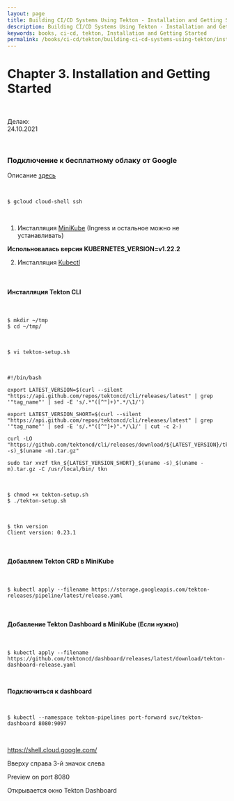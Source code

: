 ```yaml
---
layout: page
title: Building CI/CD Systems Using Tekton - Installation and Getting Started
description: Building CI/CD Systems Using Tekton - Installation and Getting Started
keywords: books, ci-cd, tekton, Installation and Getting Started
permalink: /books/ci-cd/tekton/building-ci-cd-systems-using-tekton/installation-and-getting-started/
---
```


# Chapter 3. Installation and Getting Started

<br/>

Делаю:  
24.10.2021

<br/>

### Подключение к бесплатному облаку от Google

Описание [здесь](/tools/containers/kubernetes/google-cloud-shell/)

<br/>

```
$ gcloud cloud-shell ssh
```

<br/>

1. Инсталляция [MiniKube](/tools/containers/kubernetes/minikube/setup/) (Ingress и остальное можно не устанавливать)

**Испольновалась версия KUBERNETES_VERSION=v1.22.2**

2. Инсталляция [Kubectl](/tools/containers/kubernetes/tools/kubectl/)

<br/>

#### Инсталляция Tekton CLI

<br/>

```
$ mkdir ~/tmp
$ cd ~/tmp/
```

<br/>

```
$ vi tekton-setup.sh
```

<br/>

```
#!/bin/bash

export LATEST_VERSION=$(curl --silent "https://api.github.com/repos/tektoncd/cli/releases/latest" | grep '"tag_name"' | sed -E 's/.*"([^"]+)".*/\1/')

export LATEST_VERSION_SHORT=$(curl --silent "https://api.github.com/repos/tektoncd/cli/releases/latest" | grep '"tag_name"' | sed -E 's/.*"([^"]+)".*/\1/' | cut -c 2-)

curl -LO "https://github.com/tektoncd/cli/releases/download/${LATEST_VERSION}/tkn_${LATEST_VERSION_SHORT}_$(uname -s)_$(uname -m).tar.gz"

sudo tar xvzf tkn_${LATEST_VERSION_SHORT}_$(uname -s)_$(uname -m).tar.gz -C /usr/local/bin/ tkn
```

<br/>

```
$ chmod +x tekton-setup.sh
$ ./tekton-setup.sh
```

<br/>

```
$ tkn version
Client version: 0.23.1
```

<br/>

#### Добавляем Tekton CRD в MiniKube

<br/>

```
$ kubectl apply --filename https://storage.googleapis.com/tekton-releases/pipeline/latest/release.yaml
```

<br/>

#### Добавление Tekton Dashboard в MiniKube (Если нужно)

<br/>

```
$ kubectl apply --filename https://github.com/tektoncd/dashboard/releases/latest/download/tekton-dashboard-release.yaml
```

<br/>

**Подключиться к dashboard**

<br/>

```
$ kubectl --namespace tekton-pipelines port-forward svc/tekton-dashboard 8080:9097
```

<br/>

https://shell.cloud.google.com/

Вверху справа 3-й значок слева

Preview on port 8080

Открывается окно Tekton Dashboard
